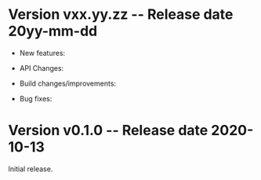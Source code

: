 Version vxx.yy.zz -- Release date 20yy-mm-dd
============================================

* New features:

* API Changes:

* Build changes/improvements:

* Bug fixes:

Version v0.1.0 -- Release date 2020-10-13
=========================================

Initial release.
